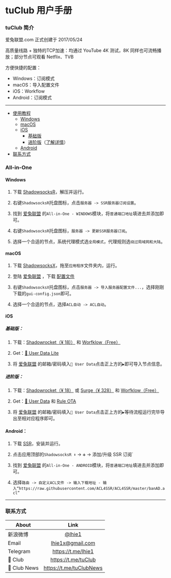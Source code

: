 # tuClub 用户手册

### tuClub 简介

爱兔联盟.com 正式创建于 2017/05/24

高质量线路 + 独特的TCP加速：均通过 YouTube 4K 测试，8K 同样也可流畅播放；部分节点可观看 Netflix、TVB

方便快捷的配置：
* Windows：订阅模式
* macOS：导入配置文件
* iOS：Workflow
* Android：订阅模式

---

* [使用教程](#all-in-one)
    * [Windows](#windows)
    * [macOS](#macos)
    * [iOS](#ios)
    	* [基础版](#基础版)
    	* [进阶版](#进阶版)（[了解详情](https://github.com/lhie1/Surge)）
    * [Android](#android)
* [联系方式](#联系方式)

### All-in-One
#### Windows

1. 下载 [ShadowsocksR](https://xn--h5qz41fzgdxxl.com/ssr-download/ssr-win.7z)，解压并运行。

2. 右键`ShadowsocksR`托盘图标，点击`服务器 -> SSR服务器订阅设置`。

3. 找到 [爱兔联盟](https://xn--h5qz41fzgdxxl.com/user) 的`All-in-One - WINDOWS`模块，将`普通端口地址`填进去并添加即可。

4. 右键`ShadowsocksR`托盘图标，`服务器 -> 更新SSR服务器订阅`。

5. 选择一个合适的节点，系统代理模式选`全局模式`，代理规则选`绕过局域网和大陆`。

#### macOS

1. 下载 [ShadowsocksX](https://xn--h5qz41fzgdxxl.com/ssr-download/ssr-mac.dmg)，拖至`应用程序`文件夹内，运行。

2. 登陆 [爱兔联盟](https://xn--h5qz41fzgdxxl.com/user) ，下载 [配置文件](https://xn--h5qz41fzgdxxl.com/user/getpcconf?without_mu=0)

3. 右键`ShadowsocksX`托盘图标，点击`服务器 -> 导入服务器配置文件...`，选择刚刚下载的`gui-config.json`即可。

4. 选择一个合适的节点，选择`ACL自动 -> ACL自动`。

#### iOS

##### 基础版：

1. 下载：[Shadowrocket（¥ 18)）](https://appsto.re/cn/UDjM3.i) 和 [Worfklow（Free）](https://appsto.re/cn/2IzJ2.i) 

2. Get：[🐰 User Data Lite](http://t.cn/Ro3pQMp)

3. 将 [爱兔联盟](https://xn--h5qz41fzgdxxl.com/user) 的邮箱/密码填入`🐰 User Data`点击正上方的`▶️`即可导入节点信息。

##### 进阶版：

1. 下载：[Shadowrocket（¥ 18）](https://appsto.re/cn/UDjM3.i) 或 [Surge（¥ 328）](https://appsto.re/cn/D0Q_9.i) 和 [Worfklow（Free）](https://appsto.re/cn/2IzJ2.i) 

2. Get：[🐰 User Data](https://workflow.is/workflows/6bb238dc6ddd44abb882ebe09f40cc9e) 和 [Rule OTA](https://workflow.is/workflows/4caa1c35ea1a406680abb7e269cdc3a0) 

3. 将 [爱兔联盟](https://xn--h5qz41fzgdxxl.com/user) 的邮箱/密码填入`🐰 User Data`点击正上方的`▶️`等待流程运行完毕导出至相对应程序即可。

#### Android：

1. 下载 [SSR](https://xn--h5qz41fzgdxxl.com/ssr-download/ssr-android.apk)，安装并运行。

2. 点击应用顶部的`ShadowsocksR ⬇️` -> `➕` -> 添加/升级 SSR 订阅`

3. 找到 [爱兔联盟](https://xn--h5qz41fzgdxxl.com/user) 的`All-in-One - ANDROID`模块，将`普通端口地址`填进去并添加即可。

4. 选择`路由 -> 自定义ACL文件 -> 输入下载地址 - 输入“https://raw.githubusercontent.com/ACL4SSR/ACL4SSR/master/banAD.acl”`

---
### 联系方式

About | Link |
---------|:---------:
新浪微博 | [@lhie1](http://www.weibo.com/1748625493)
Email| lhie1x@gmail.com
Telegram| https://t.me/lhie1
🐰 Club| https://t.me/tuClub
🐰 Club News| https://t.me/tuClubNews
